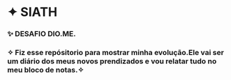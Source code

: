 #  ✦ SIATH
### ✨ DESAFIO DIO.ME.
### ✧ Fiz esse repósitorio para mostrar minha evolução.Ele vai ser um diário dos meus novos prendizados e vou relatar tudo no meu bloco de notas.✧



